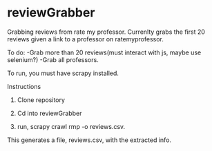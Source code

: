# reviewGrabber
Grabbing reviews from rate my professor. Currenlty grabs the first 20 reviews given a link to a professor on ratemyprofessor.

To do:
  -Grab more than 20 reviews(must interact with js, maybe use selenium?)
  -Grab all professors. 


To run, you must have scrapy installed.

Instructions

1) Clone repository

2) Cd into reviewGrabber

3) run, scrapy crawl rmp -o reviews.csv.

This generates a file, reviews.csv, with the extracted info. 

